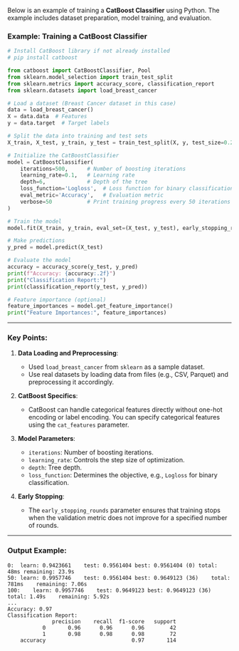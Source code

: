 Below is an example of training a **CatBoost Classifier** using Python. The example includes dataset preparation, model training, and evaluation.

### Example: Training a CatBoost Classifier
```python
# Install CatBoost library if not already installed
# pip install catboost

from catboost import CatBoostClassifier, Pool
from sklearn.model_selection import train_test_split
from sklearn.metrics import accuracy_score, classification_report
from sklearn.datasets import load_breast_cancer

# Load a dataset (Breast Cancer dataset in this case)
data = load_breast_cancer()
X = data.data  # Features
y = data.target  # Target labels

# Split the data into training and test sets
X_train, X_test, y_train, y_test = train_test_split(X, y, test_size=0.2, random_state=42)

# Initialize the CatBoostClassifier
model = CatBoostClassifier(
    iterations=500,      # Number of boosting iterations
    learning_rate=0.1,   # Learning rate
    depth=6,             # Depth of the tree
    loss_function='Logloss',  # Loss function for binary classification
    eval_metric='Accuracy',   # Evaluation metric
    verbose=50           # Print training progress every 50 iterations
)

# Train the model
model.fit(X_train, y_train, eval_set=(X_test, y_test), early_stopping_rounds=50)

# Make predictions
y_pred = model.predict(X_test)

# Evaluate the model
accuracy = accuracy_score(y_test, y_pred)
print(f"Accuracy: {accuracy:.2f}")
print("Classification Report:")
print(classification_report(y_test, y_pred))

# Feature importance (optional)
feature_importances = model.get_feature_importance()
print("Feature Importances:", feature_importances)
```

---

### Key Points:
1. **Data Loading and Preprocessing**:
   - Used `load_breast_cancer` from `sklearn` as a sample dataset.
   - Use real datasets by loading data from files (e.g., CSV, Parquet) and preprocessing it accordingly.

2. **CatBoost Specifics**:
   - CatBoost can handle categorical features directly without one-hot encoding or label encoding. You can specify categorical features using the `cat_features` parameter.

3. **Model Parameters**:
   - `iterations`: Number of boosting iterations.
   - `learning_rate`: Controls the step size of optimization.
   - `depth`: Tree depth.
   - `loss_function`: Determines the objective, e.g., `Logloss` for binary classification.

4. **Early Stopping**:
   - The `early_stopping_rounds` parameter ensures that training stops when the validation metric does not improve for a specified number of rounds.

---

### Output Example:
```
0:	learn: 0.9423661	test: 0.9561404	best: 0.9561404 (0)	total: 48ms	remaining: 23.9s
50:	learn: 0.9957746	test: 0.9561404	best: 0.9649123 (36)	total: 781ms	remaining: 7.06s
100:	learn: 0.9957746	test: 0.9649123	best: 0.9649123 (36)	total: 1.49s	remaining: 5.92s
...
Accuracy: 0.97
Classification Report:
              precision    recall  f1-score   support
           0       0.96      0.96      0.96        42
           1       0.98      0.98      0.98        72
    accuracy                           0.97       114
```
